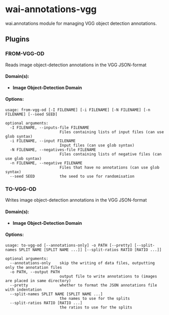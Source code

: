 # wai-annotations-vgg
wai.annotations module for managing VGG object detection annotations.

## Plugins
### FROM-VGG-OD
Reads image object-detection annotations in the VGG JSON-format

#### Domain(s):
- **Image Object-Detection Domain**

#### Options:
```
usage: from-vgg-od [-I FILENAME] [-i FILENAME] [-N FILENAME] [-n FILENAME] [--seed SEED]

optional arguments:
  -I FILENAME, --inputs-file FILENAME
                        Files containing lists of input files (can use glob syntax)
  -i FILENAME, --input FILENAME
                        Input files (can use glob syntax)
  -N FILENAME, --negatives-file FILENAME
                        Files containing lists of negative files (can use glob syntax)
  -n FILENAME, --negative FILENAME
                        Files that have no annotations (can use glob syntax)
  --seed SEED           the seed to use for randomisation
```

### TO-VGG-OD
Writes image object-detection annotations in the VGG JSON-format

#### Domain(s):
- **Image Object-Detection Domain**

#### Options:
```
usage: to-vgg-od [--annotations-only] -o PATH [--pretty] [--split-names SPLIT NAME [SPLIT NAME ...]] [--split-ratios RATIO [RATIO ...]]

optional arguments:
  --annotations-only    skip the writing of data files, outputting only the annotation files
  -o PATH, --output PATH
                        output file to write annotations to (images are placed in same directory)
  --pretty              whether to format the JSON annotations file with indentation
  --split-names SPLIT NAME [SPLIT NAME ...]
                        the names to use for the splits
  --split-ratios RATIO [RATIO ...]
                        the ratios to use for the splits
```

